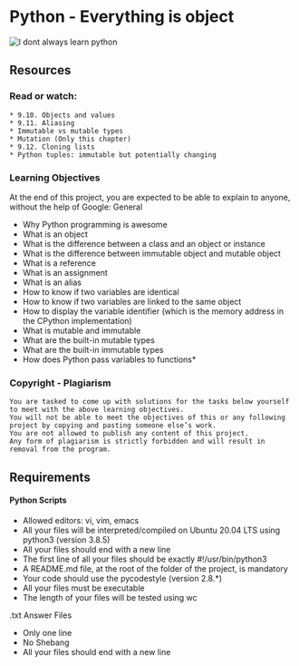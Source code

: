 
# Python - Everything is object
![I dont always learn python](https://s3.amazonaws.com/intranet-projects-files/holbertonschool-higher-level_programming+/252/r_208403_QPSN8.jpg)

## Resources

### Read or watch:

    * 9.10. Objects and values
    * 9.11. Aliasing
    * Immutable vs mutable types
    * Mutation (Only this chapter)
    * 9.12. Cloning lists
    * Python tuples: immutable but potentially changing

### Learning Objectives

At the end of this project, you are expected to be able to explain to anyone, without the help of Google:
General

   * Why Python programming is awesome
   * What is an object
   * What is the difference between a class and an object or instance
   * What is the difference between immutable object and mutable object
   * What is a reference
   * What is an assignment
   * What is an alias
   * How to know if two variables are identical
   * How to know if two variables are linked to the same object
   * How to display the variable identifier (which is the memory address in the CPython implementation)
   * What is mutable and immutable
   * What are the built-in mutable types
   * What are the built-in immutable types
   * How does Python pass variables to functions*

### Copyright - Plagiarism

    You are tasked to come up with solutions for the tasks below yourself to meet with the above learning objectives.
    You will not be able to meet the objectives of this or any following project by copying and pasting someone else’s work.
    You are not allowed to publish any content of this project.
    Any form of plagiarism is strictly forbidden and will result in removal from the program.

## Requirements
#### Python Scripts

   * Allowed editors: vi, vim, emacs
   * All your files will be interpreted/compiled on Ubuntu 20.04 LTS using python3 (version 3.8.5)
   * All your files should end with a new line
   * The first line of all your files should be exactly #!/usr/bin/python3
   * A README.md file, at the root of the folder of the project, is mandatory
   * Your code should use the pycodestyle (version 2.8.*)
   * All your files must be executable
   * The length of your files will be tested using wc

.txt Answer Files

   * Only one line
   * No Shebang
   * All your files should end with a new line
